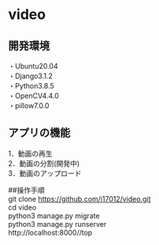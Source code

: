 # video

## 開発環境
・Ubuntu20.04  
・Django3.1.2  
・Python3.8.5  
・OpenCV4.4.0  
・pillow7.0.0  

## アプリの機能  
1．動画の再生  
2．動画の分割(開発中)  
3．動画のアップロード  

##操作手順   
git clone https://github.com/j17012/video.git  
cd video  
python3 manage.py migrate  
python3 manage.py runserver  
http://localhost:8000//top  
